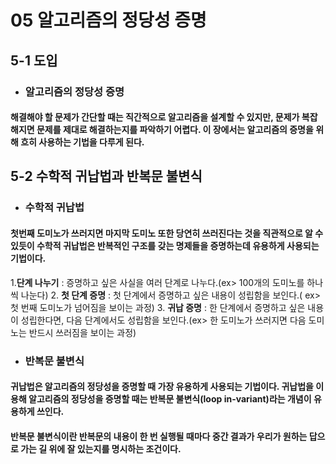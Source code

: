 # 05 알고리즘의 정당성 증명
## 5-1 도입
* ### 알고리즘의 정당성 증명
#### 해결해야 할 문제가 간단할 때는 직간적으로 알고리즘을 설계할 수 있지만, 문제가 복잡해지면 문제를 제대로 해결하는지를 파악하기 어렵다. 이 장에서는 알고리즘의 증명을 위해 흐히 사용하는 기법을 다루게 된다.
## 5-2 수학적 귀납법과 반복문 불변식
* ### 수학적 귀납법
#### 첫번째 도미노가 쓰러지면 마지막 도미노 또한 당연히 쓰러진다는 것을 직관적으로 알 수 있듯이 수학적 귀납법은 반복적인 구조를 갖는 명제들을 증명하는데 유용하게 사용되는 기법이다.
1.**단계 나누기** : 증명하고 싶은 사실을 여러 단계로 나누다.(ex> 100개의 도미노를 하나씩 나눈다)
2. **첫 단계 증명** : 첫 단계에서 증명하고 싶은 내용이 성립함을 보인다.( ex> 첫 번째 도미노가 넘어짐을 보이는 과정)
3. **귀납 증명** : 한 단계에서 증명하고 싶은 내용이 성립한다면, 다음 단계에서도 성립함을 보인다.(ex> 한 도미노가 쓰러지면 다음 도미노는 반드시 쓰러짐을 보이는 과정)
* ### 반복문 불변식
#### 귀납법은 알고리즘의 **정당성**을 증명할 때 가장 유용하게 사용되는 기법이다. 귀납법을 이용해 알고리즘의 정당성을 증명할 때는 반복문 불변식(loop in-variant)라는 개념이 유용하게 쓰인다.
#### 반복문 불변식이란 반복문의 내용이 한 번 실행될 때마다 중간 결과가 **우리가 원하는 답으로 가는 길 위에 잘 있는지**를 명시하는 조건이다.
